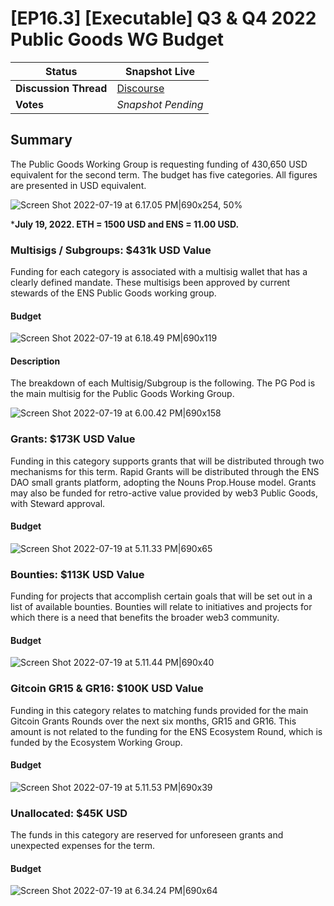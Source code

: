 # \[EP16.3] \[Executable] Q3 & Q4 2022 Public Goods WG Budget

| **Status**  | Snapshot Live |
| ---- | ---- |
| **Discussion Thread** | [Discourse](https://discuss.ens.domains/t/discuss-the-public-goods-q3-q4-budget-request/13759) |
| **Votes**  | *Snapshot Pending* |

## Summary

The Public Goods Working Group is requesting funding of 430,650 USD equivalent for the second term. The budget has five categories. All figures are presented in USD equivalent.

![Screen Shot 2022-07-19 at 6.17.05 PM|690x254, 50%](/img/ep16-3-img1.png)

***July 19, 2022. ETH = 1500 USD and ENS = 11.00 USD.**

### Multisigs / Subgroups: $431k USD Value

Funding for each category is associated with a multisig wallet that has a clearly defined mandate. These multisigs been approved by current stewards of the ENS Public Goods working group.

#### Budget
![Screen Shot 2022-07-19 at 6.18.49 PM|690x119](/img/ep16-3-img2.png)


#### Description

The breakdown of each Multisig/Subgroup is the following. The PG Pod is the main multisig for the Public Goods Working Group.

![Screen Shot 2022-07-19 at 6.00.42 PM|690x158](/img/ep16-3-img3.png)

### Grants: $173K USD Value

Funding in this category supports grants that will be distributed through two mechanisms for this term. Rapid Grants will be distributed through the ENS DAO small grants platform, adopting the Nouns Prop.House model. Grants may also be funded for retro-active value provided by web3 Public Goods, with Steward approval.

#### Budget

![Screen Shot 2022-07-19 at 5.11.33 PM|690x65](/img/ep16-3-img4.jpeg)


### Bounties: $113K USD Value

Funding for projects that accomplish certain goals that will be set out in a list of available bounties. Bounties will relate to initiatives and projects for which there is a need that benefits the broader web3 community.

#### Budget

![Screen Shot 2022-07-19 at 5.11.44 PM|690x40](/img/ep16-3-img5.png)


### Gitcoin GR15 & GR16: $100K USD Value

Funding in this category relates to matching funds provided for the main Gitcoin Grants Rounds over the next six months, GR15 and GR16. This amount is not related to the funding for the ENS Ecosystem Round, which is funded by the Ecosystem Working Group.

#### Budget

![Screen Shot 2022-07-19 at 5.11.53 PM|690x39](/img/ep16-3-img6.png)



### Unallocated: $45K USD

The funds in this category are reserved for unforeseen grants and unexpected expenses for the term.

#### Budget
![Screen Shot 2022-07-19 at 6.34.24 PM|690x64](/img/ep16-3-img7.png)
